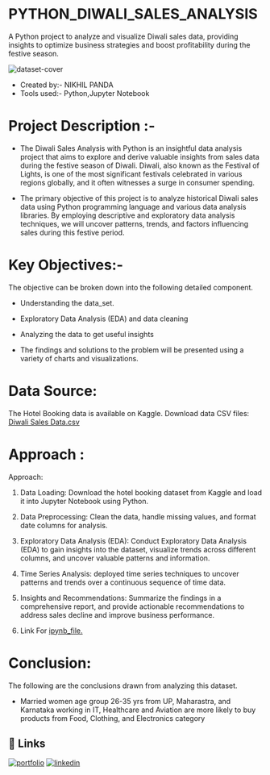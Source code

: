 # PYTHON_DIWALI_SALES_ANALYSIS
A Python project to analyze and visualize Diwali sales data, providing insights to optimize business strategies and boost profitability during the festive season.

![dataset-cover](https://github.com/NikhilPanda01/Diwali_Sales_Analysis_Using_Python/assets/114555468/c1b99b8a-e777-491e-9d04-96b18febae64)

- Created by:- NIKHIL PANDA
- Tools used:- Python,Jupyter Notebook

# Project Description :-

* The Diwali Sales Analysis with Python is an insightful data analysis project that aims to explore and derive valuable insights from sales data during the festive season of Diwali. Diwali, also known as the Festival of Lights, is one of the most significant festivals celebrated in various regions globally, and it often witnesses a surge in consumer spending.

 * The primary objective of this project is to analyze historical Diwali sales data using Python programming language and various data analysis libraries. By employing descriptive and exploratory data analysis techniques, we will uncover patterns, trends, and factors influencing sales during this festive period.

 # Key Objectives:-

The objective can be broken down into the following detailed component.

- Understanding the data_set.

- Exploratory Data Analysis (EDA) and data cleaning

- Analyzing the data to get useful insights

- The findings and solutions to the problem will be presented using a variety of charts and visualizations.



# Data Source:
The Hotel Booking data is available on Kaggle.
Download data CSV files: [Diwali Sales Data.csv](https://www.kaggle.com/datasets/prajwal6362venom/diwali-sales)

# Approach :

Approach:

1. Data Loading: Download the hotel booking dataset from Kaggle and load it into Jupyter Notebook using Python.
   
2. Data Preprocessing: Clean the data, handle missing values, and format date columns for analysis.

3. Exploratory Data Analysis (EDA): Conduct Exploratory Data Analysis (EDA) to gain insights into the dataset, visualize trends across different columns, and uncover valuable patterns and information.

4. Time Series Analysis: deployed time series techniques to uncover patterns and trends over a continuous sequence of time data.

5. Insights and Recommendations: Summarize the findings in a comprehensive report, and provide actionable recommendations to address sales decline and improve business performance.
6. Link For [ipynb_file.](https://github.com/NikhilPanda01/Diwali_Sales_Analysis_Using_Python/blob/main/1.Diwali_Sales_Analysis.ipynb)
# Conclusion:
The following are the conclusions drawn from analyzing this dataset.

- Married women age group 26-35 yrs from UP, Maharastra, and Karnataka working in IT, Healthcare and Aviation are more likely to buy products from Food, Clothing, and Electronics category


## 🔗 Links
[![portfolio](https://img.shields.io/badge/my_portfolio-000?style=for-the-badge&logo=ko-fi&logoColor=white)](https://nikhilpanda01.github.io/My_portfolio.io/)
[![linkedin](https://img.shields.io/badge/linkedin-0A66C2?style=for-the-badge&logo=linkedin&logoColor=white)](https://www.linkedin.com/in/nikhil-panda-b78255170/)


